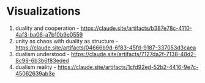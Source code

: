 # Visualizations

1. duality and cooperation -  https://claude.site/artifacts/b387e78c-4110-4af3-ba06-a7b10b9e0559
3. unity as chaos with duality as structure - https://claude.site/artifacts/04666b9d-6f83-45fd-9187-337053d3caea
2. dualism understood - https://claude.site/artifacts/7127da2f-7138-48d2-8c98-6b3b6f83eded
3. dualism reality - https://claude.site/artifacts/1cfd92ed-52b2-4416-9e7c-45062639ab3e
